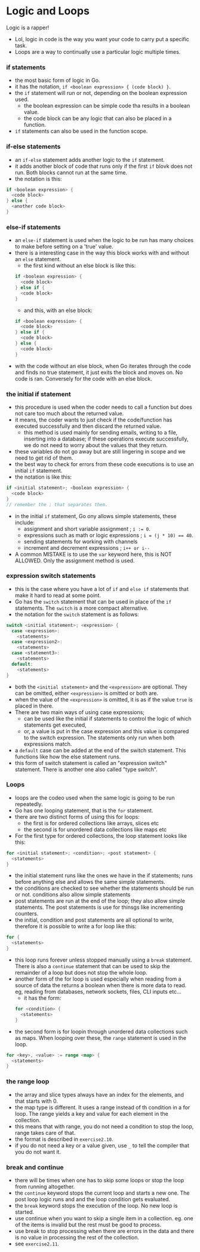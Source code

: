 # Logic and Loops
Logic is a rapper!

- Lol, logic in code is the way you want your code to carry put a specific task.
- Loops are a way to continually use a particular logic multiple times.


### if statements
- the most basic form of logic in Go. 
- it has the notation, `if <boolean expression> { (code block) }`.
- the `if` statement will run or not, depending on the boolean expression used.
  - the boolean expression can be simple code tha results in a boolean value.
  - the code block can be any logic that can also be placed in a function.
- `if` statements can also be used in the function scope.


### if-else statements
- an `if-else` statement adds another logic to the `if` statement.
- it adds another block of code that runs only if the first `if` blovk does not run. Both blocks cannot run at the same time.
- the notation is this:
```go
if <boolean expression> {
  <code block>
} else {
  <another code block>
}
```

### else-if statements
- an `else-if` statement is used when the logic to be run has many choices to make before setting on a 'true' value.
- there is a interesting case in the way this block works with and without an `else` statement.
  - the first kind without an else block is like this:
  ```go
  if <boolean expression> {
    <code block>
  } else if {
    <code block>
  }
  ```
  - and this, with an else block:
  ```go
  if <boolean expression> {
    <code block>
  } else if {
    <code block>
  } else {
    <code block>
  }
  ```
- with the code without an else block, when Go iterates through the code and finds no true statement, it just exits the block and moves on. No code is ran. Conversely for the code with an else block.


### the initial if statement
- this procedure is used when the coder needs to call a function but does not care too much about the returned value.
- it means, the coder wants to just check if the code/function has executed successfully and then discard the returned value.
  - this method is used mainly for sending emails, writing to a file, inserting into a database; if these operations execute successfully, we do not need to worry about the values that they return.
- these variables do not go away but are still lingering in scope and we need to get rid of them.
- the best way to check for errors from these code executions is to use an initial `if` statement.
- the notation is like this:
```go
if <initial statement>; <boolean expression> {
  <code block>
}
// remember the ; that separates them.
```
- in the initial `if` statement, Go ony allows simple statements, these include:
  - assignment and short variable assignment ; `i := 0`.
  - expressions such as math or logic expressions ; `i = (j * 10) == 40`.
  - sending statements for working with channels
  - increment and decrement expressions ; `i++ or i--`
- A common MISTAKE is to use the `var` keyword here, this is NOT ALLOWED. Only the assignment method is used.


### expression switch statements
- this is the case where you have a lot of `if` and `else if` statements that make it hard to read at some point.
- Go has the `switch` statement that can be used in place of the `if` statements. The `switch` is a more compact alternative.
- the notation for the `switch` statement is as follows:
```go
switch <initial statement>; <expression> {
  case <expression>:
    <statements>
  case <expression2>:
    <statements>
  case <statement3>:
    <statements>
  default:
    <statements>
}
```
- both the `<initial statement>` and the `<expression>` are optional. They can be omitted, either `<expression>` is omitted or both are.
- when the value of the `<expression>` is omitted, it is as if the value `true` is placed in there.
- There are two main ways of using case expressions;
  - can be used like the initial if statements to control the logic of which statements get executed,
  - or, a value is put in the case expression and this value is compared to the switch expression. The statements only run when both expressions match.
- a `default` case can be added at the end of the switch statement. This functions like how the else statement runs.
- this form of switch statement is called an "expression switch" statement. There is another one also called "type switch".


### Loops
- loops are the codeo used when the same logic is going to be run repeatedly.
- Go has one looping statement, that is the `for` statement.
- there are two distinct forms of using this for loops:
  - the first is for ordered collections like arrays, slices etc
  - the second is for unordered data collections like maps etc
- For the first type for ordered collections, the loop statement looks like this:
```go
for <initial statement>; <condition>; <post statement> {
  <statements>
}
```
  - the initial statement runs like the ones we have in the if statements; runs before anything else and allows the same simple statements.
  - the conditions are checked to see whether the statements should be run or not. conditions also allow simple statements
  - post statements are run at the end of the loop; they also allow simple statements. The post statements is use for thinsgs like incrementing counters.
- the initial, condition and post statements are all optional to write, therefore it is possible to write a for loop like this:
```go
for {
  <statements>
}
```
  - this loop runs forever unless stopped manually using a `break` statement. There is also a `continue` statement that can be used to skip the remainder of a loop but does not stop the whole loop.
- another form of the for loop is used especially when reading from a source of data the returns a boolean when there is more data to read. eg, reading from databases, network sockets, files, CLI inputs etc...
  - it has the form:
  ```go
  for <condition> {
    <statements>
  }
  ```
- the second form is for loopin through unordered data collections such as maps. When looping over these, the `range` statement is used in the loop.
```go
for <key>, <value> := range <map> {
  <statements>
}
```

### the range loop
- the array and slice types always have an index for the elements, and that starts with 0.
- the map type is different. It uses a range instead of th condition in a for loop. The range yields a key and value for each element in the collection.
- this means that with range, you do not need a condition to stop the loop, range takes care of that.
- the format is described in `exercise2.10`.
- if you do not need a key or a value given, use `_` to tell the compiler that you do not want it.

### break and continue
- there will be times when one has to skip some loops or stop the loop from running altogether.
- the `continue` keyword stops the current loop and starts a new one. The post loop logic runs and and the loop condition gets evaluated.
- the `break` keyword stops the execution of the loop. No new loop is started.
- use continue when you want to skip a single item in a collection. eg. one of the items is invalid but the rest must be good to process.
- use break to stop processing when there are errors in the data and there is no value in processing the rest  of the collection.
- see `exercise2.11`.